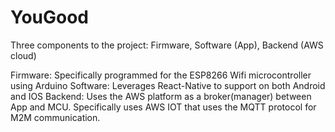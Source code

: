 # YouGood

Three components to the project: Firmware, Software (App), Backend (AWS cloud)

Firmware: Specifically programmed for the ESP8266 Wifi microcontroller using Arduino 
Software: Leverages React-Native to support on both Android and IOS
Backend: Uses the AWS platform as a broker(manager) between App and MCU. Specifically uses AWS IOT that uses the MQTT protocol for M2M communication. 

  
